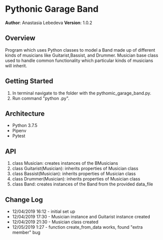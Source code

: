 # Pythonic Garage Band

**Author**: Anastasia Lebedeva
**Version**: 1.0.2

## Overview
Program which uses Python classes to model a Band made up of different kinds of musicians like Guitarist,Bassist, and Drummer. Musician base class used to handle common functionality which particular kinds of musicians will inherit.


## Getting Started
1. In terminal navigate to the folder with the pythomic_garage_band.py.
2. Run command "python .py".


## Architecture
* Python 3.7.5
* Pipenv
* Pytest


## API
1. class Musician: creates instances of the BMusicians
2. class Guitarist(Musician):  inherits properties of Musician class
3. class Bassist(Musician): inherits properties of Musician class
4. class Drummer(Musician): inherits properties of Musician class
5. class Band: creates instances of the Band from the provided data_file

## Change Log

* 12/04/2019 16:12 - initial set up
* 12/04/2019 17:30 - Musician instance and Guitarist instance created
* 12/04/2019 21:30 - Musician class created
* 12/05/2019 1:27 - function create_from_data works, found "extra member" bug

